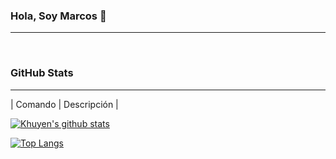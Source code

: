 ### Hola, Soy Marcos 👋
-------------

<!--
**mabarrera/mabarrera** is a ✨ _special_ ✨ repository because its `README.md` (this file) appears on your GitHub profile.

Here are some ideas to get you started:

- 🔭 I’m currently working on ...
- 🌱 I’m currently learning ...
- 👯 I’m looking to collaborate on ...
- 🤔 I’m looking for help with ...
- 💬 Ask me about ...
- 📫 How to reach me: ...
- 😄 Pronouns: ...
- ⚡ Fun fact: ...
-->

<br>

### GitHub Stats
-------------
| Comando | Descripción |

[![Khuyen's github stats](https://github-readme-stats.vercel.app/api?username=mabarrera&count_private=false&show_icons=true&hide_rank=false)](https://github.com/mabarrera)


[![Top Langs](https://github-readme-stats.vercel.app/api/top-langs/?username=mabarrera)](https://github.com/mabarrera)

